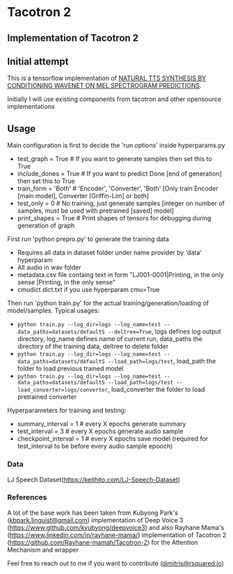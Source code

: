 # Tacotron 2

## Implementation of Tacotron 2

## Initial attempt

This is a tensorflow implementation of [NATURAL TTS SYNTHESIS BY CONDITIONING WAVENET ON MEL SPECTROGRAM
PREDICTIONS](https://arxiv.org/pdf/1712.05884.pdf).

Initially I will use existing components from tacotron and other opensource implementations

## Usage

Main configuration is first to decide the 'run options' inside hyperparams.py
- test_graph = True # If you want to generate samples then set this to True
- include_dones = True # If you want to predict Done [end of generation] then set this to True
- train_form = 'Both' # 'Encoder', 'Converter', 'Both'  [Only train Encoder [main model], Converter [Griffin-Lim] or both]
- test_only = 0 # No training, just generate samples [integer on number of samples, must be used with pretrained [saved] model]
- print_shapes = True # Print shapes of tensors for debugging during generation of graph

First run 'python prepro.py' to generate the training data
- Requires all data in dataset folder under name provider by 'data' hyperparam
- All audio in wav folder
- metadata.csv file containg text in form "LJ001-0001|Printing, in the only sense |Printing, in the only sense"
- cmudict.dict.txt if you use hyperparam cmu=True

Then run 'python train.py' for the actual training/generation/loading of model/samples. Typical usages:
- ``` python train.py --log_dir=logs --log_name=test --data_paths=datasets/defaultS --deltree=True ```, logs defines log output directory, log_name defines name of current run, data_paths the directory of the training data, deltree to delete folder
- ``` python train.py --log_dir=logs --log_name=test --data_paths=datasets/defaultS --load_path=logs/test ```, load_path the folder to load previous trained model
- ``` python train.py --log_dir=logs --log_name=test --data_paths=datasets/defaultS --load_path=logs/test --load_converter=logs/converter ```, load_converter the folder to load pretrained converter

Hyperparameters for training and testing:
- summary_interval = 1 # every X epochs generate summary
- test_interval = 3 # every X epochs generate audio sample
- checkpoint_interval = 1 # every X epochs save model (required for test_interval to be before every audio sample epooch)

### Data

LJ Speech Dataset(https://keithito.com/LJ-Speech-Dataset)

### References

A lot of the base work has been taken from Kubyong Park's (kbpark.linguist@gmail.com) implementation of Deep Voice 3 (https://www.github.com/kyubyong/deepvoice3) and also Rayhane Mama's (https://www.linkedin.com/in/rayhane-mama/) implementation of Tacotron 2 (https://github.com/Rayhane-mamah/Tacotron-2) for the Attention Mechanism and wrapper

Feel free to reach out to me if you want to contribute (dimitris@rsquared.io)